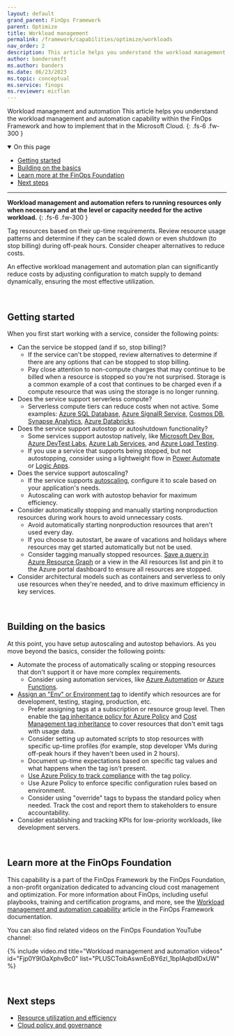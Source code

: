 ```yaml
---
layout: default
grand_parent: FinOps Framework
parent: Optimize
title: Workload management
permalink: /framework/capabilities/optimize/workloads
nav_order: 2
description: This article helps you understand the workload management and automation capability within the FinOps Framework and how to implement that in the Microsoft Cloud.
author: bandersmsft
ms.author: banders
ms.date: 06/23/2023
ms.topic: conceptual
ms.service: finops
ms.reviewer: micflan
---
```


<span class="fs-9 d-block mb-4">Workload management and automation</span>
This article helps you understand the workload management and automation capability within the FinOps Framework and how to implement that in the Microsoft Cloud.
{: .fs-6 .fw-300 }

<details open markdown="1">
  <summary class="fs-2 text-uppercase">On this page</summary>

- [Getting started](#getting-started)
- [Building on the basics](#building-on-the-basics)
- [Learn more at the FinOps Foundation](#learn-more-at-the-finops-foundation)
- [Next steps](#next-steps)

</details>

---

<a name="definition"></a>
**Workload management and automation refers to running resources only when necessary and at the level or capacity needed for the active workload.**
{: .fs-6 .fw-300 }

Tag resources based on their up-time requirements. Review resource usage patterns and determine if they can be scaled down or even shutdown (to stop billing) during off-peak hours. Consider cheaper alternatives to reduce costs.

An effective workload management and automation plan can significantly reduce costs by adjusting configuration to match supply to demand dynamically, ensuring the most effective utilization.

<br>

## Getting started

When you first start working with a service, consider the following points:

- Can the service be stopped (and if so, stop billing)?
  - If the service can't be stopped, review alternatives to determine if there are any options that can be stopped to stop billing.
  - Pay close attention to non-compute charges that may continue to be billed when a resource is stopped so you're not surprised. Storage is a common example of a cost that continues to be charged even if a compute resource that was using the storage is no longer running.
- Does the service support serverless compute?
  - Serverless compute tiers can reduce costs when not active. Some examples: [Azure SQL Database](https://learn.microsoft.com/azure/azure-sql/database/serverless-tier-overview), [Azure SignalR Service](https://learn.microsoft.com/azure/azure-signalr/concept-service-mode), [Cosmos DB](https://learn.microsoft.com/azure/cosmos-db/serverless.md), [Synapse Analytics](https://learn.microsoft.com/azure///learn.microsoft.com/azure///learn.microsoft.com/azure/synapse-analytics/sql/on-demand-workspace-overview.md), [Azure Databricks](https://learn.microsoft.com/azure/databricks/serverless-compute/).
- Does the service support autostop or autoshutdown functionality?
  - Some services support autostop natively, like [Microsoft Dev Box](https://learn.microsoft.com/azure/dev-box/how-to-configure-stop-schedule.md), [Azure DevTest Labs](https://learn.microsoft.com/azure/devtest-labs/devtest-lab-auto-shutdown.md), [Azure Lab Services](https://learn.microsoft.com/azure/lab-services/how-to-configure-auto-shutdown-lab-plans.md), and [Azure Load Testing](https://learn.microsoft.com/azure/load-testing/how-to-define-test-criteria.md#auto-stop-configuration).
  - If you use a service that supports being stopped, but not autostopping, consider using a lightweight flow in [Power Automate](/power-automate/getting-started) or [Logic Apps](https://learn.microsoft.com/azure/logic-apps/logic-apps-overview.md).
- Does the service support autoscaling?
  - If the service supports [autoscaling](https://learn.microsoft.com/azure/architecture/best-practices/auto-scaling), configure it to scale based on your application's needs.
  - Autoscaling can work with autostop behavior for maximum efficiency.
- Consider automatically stopping and manually starting nonproduction resources during work hours to avoid unnecessary costs.
  - Avoid automatically starting nonproduction resources that aren't used every day.
  - If you choose to autostart, be aware of vacations and holidays where resources may get started automatically but not be used.
  - Consider tagging manually stopped resources. [Save a query in Azure Resource Graph](https://learn.microsoft.com/azure/governance/resource-graph/first-query-portal.md) or a view in the All resources list and pin it to the Azure portal dashboard to ensure all resources are stopped.
- Consider architectural models such as containers and serverless to only use resources when they're needed, and to drive maximum efficiency in key services.

<br>

## Building on the basics

At this point, you have setup autoscaling and autostop behaviors. As you move beyond the basics, consider the following points:

- Automate the process of automatically scaling or stopping resources that don't support it or have more complex requirements.
  - Consider using automation services, like [Azure Automation](https://learn.microsoft.com/azure///learn.microsoft.com/azure/automation/automation-solution-vm-management.md) or [Azure Functions](https://learn.microsoft.com/azure/azure-functions/start-stop-vms/overview.md).
- [Assign an "Env" or Environment tag](https://learn.microsoft.com/azure/azure-resource-manager/management/tag-resources.md) to identify which resources are for development, testing, staging, production, etc.
  - Prefer assigning tags at a subscription or resource group level. Then enable the [tag inheritance policy for Azure Policy](https://learn.microsoft.com/azure/governance/policy/samples/built-in-policies.md#tags) and [Cost Management tag inheritance](https://learn.microsoft.com/azure/cost-management-billing/costs/enable-tag-inheritance.md) to cover resources that don't emit tags with usage data.
  - Consider setting up automated scripts to stop resources with specific up-time profiles (for example, stop developer VMs during off-peak hours if they haven't been used in 2 hours).
  - Document up-time expectations based on specific tag values and what happens when the tag isn't present.
  - [Use Azure Policy to track compliance](https://learn.microsoft.com/azure/governance/policy/how-to/get-compliance-data.md) with the tag policy.
  - Use Azure Policy to enforce specific configuration rules based on environment.
  - Consider using "override" tags to bypass the standard policy when needed. Track the cost and report them to stakeholders to ensure accountability.
- Consider establishing and tracking KPIs for low-priority workloads, like development servers.

<br>

## Learn more at the FinOps Foundation

This capability is a part of the FinOps Framework by the FinOps Foundation, a non-profit organization dedicated to advancing cloud cost management and optimization. For more information about FinOps, including useful playbooks, training and certification programs, and more, see the [Workload management and automation capability](https://www.finops.org/framework/capabilities/workload-management-automation) article in the FinOps Framework documentation.

You can also find related videos on the FinOps Foundation YouTube channel:

<!--[!VIDEO https://www.youtube.com/embed/{id}?list={list}]-->
{% include video.md title="Workload management and automation videos" id="Fjp0Y9lOaXphvBc0" list="PLUSCToibAswnEoBY6zl_1bpIAqbdIDxUW" %}

<br>

## Next steps

- [Resource utilization and efficiency](./utilization-efficiency.md)
- [Cloud policy and governance](../manage/policy.md)

<br>
